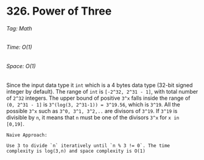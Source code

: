 # 326. Power of Three

###### Tag: Math

###### Time: O(1)
###### Space: O(1)


Since the input data type it `int` which is a 4 bytes data type (32-bit signed integer by default). The range of `int`
is `[-2^32, 2^31 - 1]`, with total number of `2^32` integers. The upper bound of positive `3^x` falls inside the range
of `(0, 2^31 - 1]` is `3^(log(3, 2^31-1)) = 3^19.56`, which is `3^19`. All the possible `3^x` such as `3^0, 3^1, 3^2,..`
are divisors of `3^19`. If `3^19` is divisible by `n`, it means that `n` must be one of the divisors `3^x` for `x in [0,19]`.


```
Naive Approach:

Use 3 to divide `n` iteratively until `n % 3 != 0`. The time complexity is log(3,n) and space complexity is O(1)
```